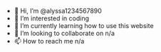 - 👋 Hi, I’m @alyssa1234567890
- 👀 I’m interested in coding
- 🌱 I’m currently learning how to use this website
- 💞️ I’m looking to collaborate on n/a
- 📫 How to reach me n/a

<!---
alyssa1234567890/alyssa1234567890 is a ✨ special ✨ repository because its `README.md` (this file) appears on your GitHub profile.
You can click the Preview link to take a look at your changes.
--->
